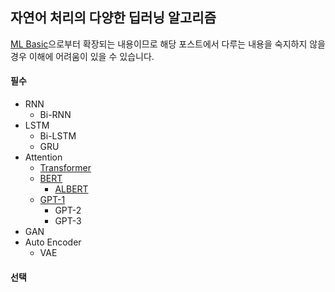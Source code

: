 ## 자연어 처리의 다양한 딥러닝 알고리즘
[ML Basic](https://github.com/silverstar0727/silverstar0727.github.io/tree/master/_posts/ml%20basic)으로부터 확장되는 내용이므로 해당 포스트에서 다루는 내용을 숙지하지 않을 경우 이해에 어려움이 있을 수 있습니다.

#### 필수
* RNN
  * Bi-RNN
* LSTM
  * Bi-LSTM
  * GRU
* Attention
  * [Transformer](https://paul-hyun.github.io/transformer-01/)
  * [BERT](https://paul-hyun.github.io/bert-01/)
    * [ALBERT](https://silverstar0727.github.io/paper%20review/2020/12/14/ALBERT/)
  * [GPT-1](https://paul-hyun.github.io/gpt-01/)
    * GPT-2
    * GPT-3
* GAN
* Auto Encoder
  * VAE
#### 선택
